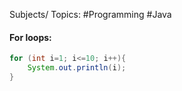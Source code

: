 Subjects/ Topics: #Programming #Java 
#### For loops:
```java
for (int i=1; i<=10; i++){
	System.out.println(i);
}
```
